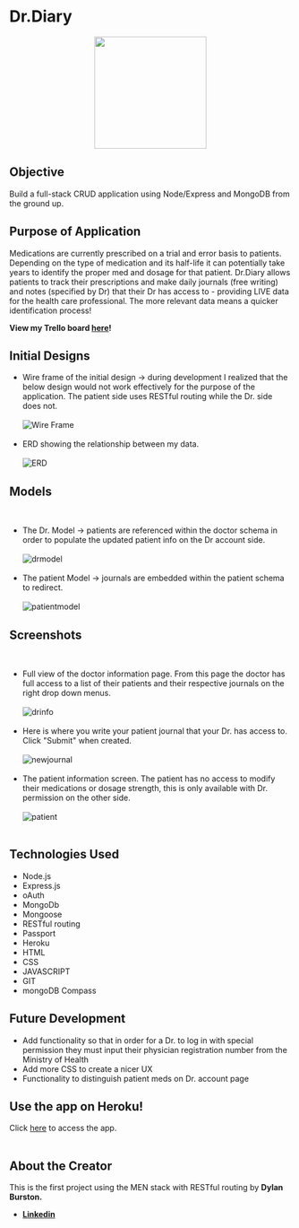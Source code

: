 # Dr.Diary 

<p align="center">
  <img width="200" height="200" src="public/images/journal.png">
</p>

## Objective 
Build a full-stack CRUD application using Node/Express and MongoDB from the ground up. 

## Purpose of Application
Medications are currently prescribed on a trial and error basis to patients. Depending on the type of medication and its half-life it can potentially take years to identify the proper med and dosage for that patient. Dr.Diary allows patients to track their prescriptions and make daily journals (free writing) and notes (specified by Dr) that their Dr has access to - providing LIVE data for the health care professional. The more relevant data means a quicker identification process! 

**View my Trello board [here](https://trello.com/b/X8p4Mr0t/drdiary)!**

## Initial Designs
- Wire frame of the initial design -> during development I realized that the below design would not work effectively for the purpose of the application. The patient side uses RESTful routing while the Dr. side does not. 
<br><br>
![Wire Frame](/public/images/WireFrame.png)
<br><br>
- ERD showing the relationship between my data.
<br><br>
![ERD](/public/images/ERD.jpg)

## Models
<br>

- The Dr. Model -> patients are referenced within the doctor schema in order to populate the updated patient info on the Dr account side. 
<br><br>
![drmodel](/public/images/drmodel.png)
<br><br>
- The patient Model -> journals are embedded within the patient schema to redirect. 
<br><br>
![patientmodel](/public/images/patientmodel.png)

## Screenshots 
<br>

- Full view of the doctor information page. From this page the doctor has full access to a list of their patients and their respective journals on the right drop down menus.
<br><br>
![drinfo](/public/images/doctorinfo.png)
<br><br>
- Here is where you write your patient journal that your Dr. has access to. Click "Submit" when created. 
<br><br>
![newjournal](/public/images/newjournal.png)
<br><br>
- The patient information screen. The patient has no access to modify their medications or dosage strength, this is only available with Dr. permission on the other side. 
<br><br>
![patient](/public/images/patientscreen.png)
<br><br>

## Technologies Used
- Node.js
- Express.js
- oAuth
- MongoDb
- Mongoose
- RESTful routing
- Passport
- Heroku 
- HTML
- CSS 
- JAVASCRIPT 
- GIT 
- mongoDB Compass

## Future Development 
- Add functionality so that in order for a Dr. to log in with special permission they must input their physician registration number from the Ministry of Health 
- Add more CSS to create a nicer UX 
- Functionality to distinguish patient meds on Dr. account page 


## Use the app on Heroku! 
Click <a href="https://dctrdiary.herokuapp.com/" target="_blank" rel="noopener noreferrer">here</a> to access the app. 
<br><br>
## About the Creator 
This is the first project using the MEN stack with RESTful routing by **Dylan Burston.**
- **[Linkedin](https://www.linkedin.com/in/dylan-burston-09727265/)**